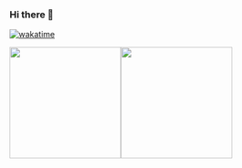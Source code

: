 ### Hi there 👋

[![wakatime](https://wakatime.com/badge/user/9973e0d3-0b55-4420-9a6f-f3ab87a0ff7b.svg)](https://wakatime.com/@9973e0d3-0b55-4420-9a6f-f3ab87a0ff7b)

<img height="195px" src="https://github-readme-stats.vercel.app/api?username=liang2kl&count_private=true&show_icons=true&hide_rank=true&title_color=0969da&bg_color=ffffff00&text_color=57606a&disable_animations=true"><img height="195px" src="https://github-readme-stats.vercel.app/api/top-langs?username=liang2kl&layout=compact&title_color=0969da&bg_color=ffffff00&text_color=57606a">
